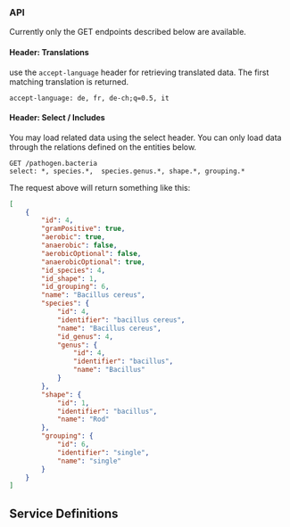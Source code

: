 

### API

Currently only the GET endpoints described below are available.

#### Header: Translations

use the `accept-language` header for retrieving translated data. The first matching translation is returned.

    accept-language: de, fr, de-ch;q=0.5, it



#### Header: Select / Includes

You may load related data using the select header. You can only load data through the relations defined on the
entities below.
    
    GET /pathogen.bacteria
    select: *, species.*,  species.genus.*, shape.*, grouping.*

The request above will return something like this:

```json
[
    {
        "id": 4,
        "gramPositive": true,
        "aerobic": true,
        "anaerobic": false,
        "aerobicOptional": false,
        "anaerobicOptional": true,
        "id_species": 4,
        "id_shape": 1,
        "id_grouping": 6,
        "name": "Bacillus cereus",
        "species": {
            "id": 4,
            "identifier": "bacillus cereus",
            "name": "Bacillus cereus",
            "id_genus": 4,
            "genus": {
                "id": 4,
                "identifier": "bacillus",
                "name": "Bacillus"
            }
        },
        "shape": {
            "id": 1,
            "identifier": "bacillus",
            "name": "Rod"
        },
        "grouping": {
            "id": 6,
            "identifier": "single",
            "name": "single"
        }
    }
]
```


## Service Definitions